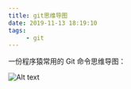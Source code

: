 ```yaml
---
title: git思维导图
date: 2019-11-13 18:19:10
tags:
     - git
---
```


一份程序猿常用的 Git 命令思维导图：

<!-- more -->

![Alt text](./git.jpg)